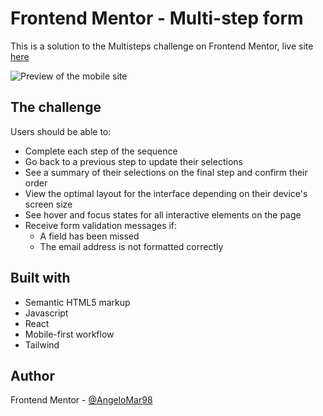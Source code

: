 # Frontend Mentor - Multi-step form

This is a solution to the Multisteps challenge on Frontend Mentor, live site [here](https://mentor-challenge-18.vercel.app/)

![Preview of the mobile site](https://i.imgur.com/ZHeDtyK.png)


## The challenge

Users should be able to:

- Complete each step of the sequence
- Go back to a previous step to update their selections
- See a summary of their selections on the final step and confirm their order
- View the optimal layout for the interface depending on their device's screen size
- See hover and focus states for all interactive elements on the page
- Receive form validation messages if:
  - A field has been missed
  - The email address is not formatted correctly

## Built with

  - Semantic HTML5 markup
  - Javascript
  - React
  - Mobile-first workflow
  - Tailwind

## Author
Frontend Mentor - [@AngeloMar98](https://www.frontendmentor.io/profile/AngeloMar98)
